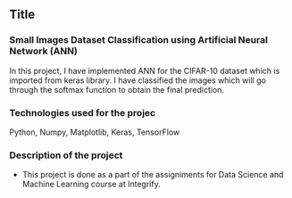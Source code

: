 ## Title
### Small Images Dataset Classification using Artificial Neural Network (ANN)
In this project, I have implemented ANN for the CIFAR-10 dataset which is imported from keras library.
I have classified the images which will go through the softmax function to obtain the final prediction.
### Technologies used for the projec
Python, Numpy, Matplotlib, Keras, TensorFlow
### Description of the project
* This project is done as a part of the assigniments for Data Science and Machine Learning course at Integrify.